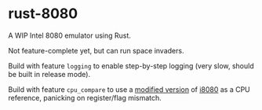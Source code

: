 # rust-8080
A WIP Intel 8080 emulator using Rust.

Not feature-complete yet, but can run space invaders.

Build with feature `logging` to enable step-by-step logging (very slow, should be built in release mode).

Build with feature `cpu_compare` to use a [modified version](https://github.com/alexandrejanin/i8080) of [i8080](https://github.com/XAMPPRocky/i8080) as a CPU reference, panicking on register/flag mismatch.
